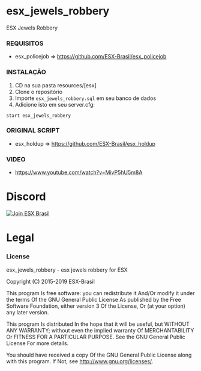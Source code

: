 # esx_jewels_robbery
ESX Jewels Robbery

### REQUISITOS

  * esx_policejob => https://github.com/ESX-Brasil/esx_policejob

### INSTALAÇÃO

1) CD na sua pasta resources/[esx]
2) Clone o repositório
3) Importe `esx_jewels_robbery.sql` em seu banco de dados
4) Adicione isto em seu server.cfg:

```
start esx_jewels_robbery
```

### ORIGINAL SCRIPT

  * esx_holdup => https://github.com/ESX-Brasil/esx_holdup

### VIDEO

  * https://www.youtube.com/watch?v=MivP5hU5m8A

# Discord

[![Join ESX Brasil](https://discordapp.com/api/guilds/432980396070666250/embed.png?style=banner2)](https://discord.gg/8zGbh3T)


# Legal
### License
esx_jewels_robbery - esx jewels robbery for ESX

Copyright (C) 2015-2019 ESX-Brasil

This program Is free software: you can redistribute it And/Or modify it under the terms Of the GNU General Public License As published by the Free Software Foundation, either version 3 Of the License, Or (at your option) any later version.

This program Is distributed In the hope that it will be useful, but WITHOUT ANY WARRANTY; without even the implied warranty Of MERCHANTABILITY Or FITNESS FOR A PARTICULAR PURPOSE. See the GNU General Public License For more details.

You should have received a copy Of the GNU General Public License along with this program. If Not, see http://www.gnu.org/licenses/.
